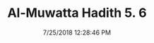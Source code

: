---
title        : "Al-Muwatta Hadith 5. 6"
date         : 7/25/2018 12:28:46 PM
draft        : false
type         : "hadith"
layout       : "hadith"
BookCode     : "AMH"
VolumeNumber : "5"
HadithNumber : "6"
categories  :  ["Prayer, Friday (Jumua) - Paying Attention when the Imam is Giving the Khutba on the Day of Jumua"]
---